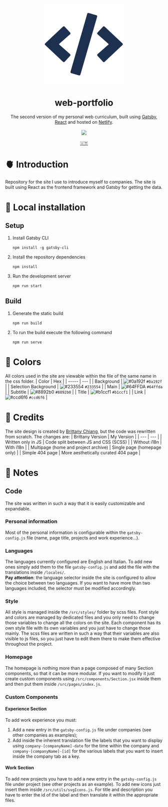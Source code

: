 <div align="center">
    <img src="./src/images/icon.png" />
    <br />
    <h1>web-portfolio</h1>
    The second version of my personal web curriculum, built using <a href="https://www.gatsbyjs.com/docs">Gatsby</a>, <a href="https://react.dev/">React</a> and hosted on <a href="https://www.netlify.com/">Netlify</a>.
    <br /><br />
    <a href="https://devmanfre.netlify.app/">
        <img src="https://api.netlify.com/api/v1/badges/0174fb4a-773e-4152-a29e-6c676289f514/deploy-status" />
    </a>
    <p>
        <a href="./README.it.md">🇮🇹</a>
    </p>
</div>

# 🫀 Introduction
Repository for the site I use to introduce myself to companies. The site is built using React as the frontend framework and Gatsby for getting the data.

# 🔧 Local installation
## Setup 
1. Install Gatsby CLI
    ```
    npm install -g gatsby-cli
    ```
2. Install the repository dependencies
    ```
    npm install
    ```
3. Run the development server
    ```
    npm run start
    ```
## Build
1. Generate the static build
    ```
    npm run build
    ```
2. To run the build execute the following command
    ```
    npm run serve
    ```

# 🎨 Colors
All colors used in the site are viewable within the file of the same name in the css folder.
| Color | Hex |
| ----- | --- |
| Background | ![#0a192f](https://via.placeholder.com/10/0a192f?text=+) `#0a192f` |
| Selection Background | ![#233554](https://via.placeholder.com/10/233554?text=+) `#233554` |
| Main | ![#64FFDA](https://via.placeholder.com/10/64ffda?text=+) `#64ffda` |
| Subtitle | ![#8892b0](https://via.placeholder.com/10/8892b0?text=+) `#8892b0` |
| Title | ![#b1ccf1](https://via.placeholder.com/10/b1ccf1?text=+) `#b1ccf1` |
| Link | ![#ccd6f6](https://via.placeholder.com/10/ccd6f6?text=+) `#ccd6f6` |

# 🚨 Credits
The site design is created by [Brittany Chiang](https://github.com/bchiang7), but the code was rewritten from scratch. The changes are:
| Brittany Version | My Version |
| --- | --- |
| Written only in JS | Code split between JS and CSS (SCSS) |
| Without i18n | With i18n |
| Multipage (home and project archive) | Single page (homepage only) |
| Simple 404 page | More aesthetically curated 404 page |

# 📝 Notes
## Code
The site was written in such a way that it is easily customizable and expandable.

### Personal information
Most of the personal information is configurable within the `gatsby-config.js` file (name, page title, projects and work experience...).

### Languages
The languages currently configured are English and Italian. To add new ones simply add them to the file `gatsby-config.js` and add the file with the translations inside `/locales/`. <br />
<b>Pay attention</b>: the language selector inside the site is configured to allow the choice between two languages. If you want to have more than two languages included, the selector must be modified accordingly.

### Style
All style is managed inside the `/src/styles/` folder by scss files. Font style and colors are managed by dedicated files and you only need to change those variables to change all the colors on the site. Each component has its own style file with its own variables and you just have to change those mainly. The scss files are written in such a way that their variables are also visible to js files, so you just have to edit them there to make them effective throughout the project.

### Homepage
The homepage is nothing more than a page composed of many Section components, so that it can be more modular. If you want to modify it just create custom components using `/src/components/Section.jsx` inside them and then put them inside `/src/pages/index.js`.

### Custom Components
#### Experience Section
To add work experience you must:
1. Add a new entry in the `gatsby-config.js` file under companies (see other companies as examples);
2. Add inside the inherent translation file the labels that you want to display using `company-[companyName]-date` for the time within the company and `company-[companyName]-[id]` for the various labels that you want to insert inside the company tab as a key.

#### Work Section
To add new projects you have to add a new entry in the `gatsby-config.js` file under project (see other projects as an example). To add new icons just insert them inside `/src/utils/svgIcons.js`. For title and description you have to enter the id of the label and then translate it within the appropriate files.

